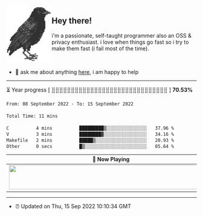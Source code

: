 <img align="left" src="assets/birb.png">

## Hey there!

i'm a passionate, self-taught programmer also an OSS & privacy enthusiast. i love when things go fast so i try to make them fast (i fail most of the time). 

</br>

- 💬 ask me about anything [here](https://github.com/aunsigned/aunsigned/issues), i am happy to help

---

⏳ Year progress [ ⣿⣿⣿⣿⣿⣿⣿⣿⣿⣿⣿⣿⣿⣿⣿⣿⣿⣿⣿⣿⣿⣿⣿⣿⣿⣿⣿⣿⣿⣿ ] **70.53%**

<!--START_SECTION:waka-->

```text
From: 08 September 2022 - To: 15 September 2022

Total Time: 11 mins

C          4 mins          █████████▒░░░░░░░░░░░░░░░   37.96 %
V          3 mins          ████████▓░░░░░░░░░░░░░░░░   34.16 %
Makefile   2 mins          █████▒░░░░░░░░░░░░░░░░░░░   20.93 %
Other      0 secs          █▒░░░░░░░░░░░░░░░░░░░░░░░   05.64 %
```

<!--END_SECTION:waka-->

| 🎵 Now Playing                                                                                                                 |
| ------------------------------------------------------------------------------------------------------------------------------ |
| <a href="https://status.nmoo.dev/now-playing?open"><img src="https://status.nmoo.dev/now-playing" width="540" height="64"></a> |

---

- ⏰ Updated on Thu, 15 Sep 2022 10:10:34 GMT